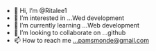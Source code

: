 - 👋 Hi, I’m @Ritalee1
- 👀 I’m interested in ...Wed development
- 🌱 I’m currently learning ...Web development
- 💞️ I’m looking to collaborate on ...github
- 📫 How to reach me ...pamsmonde@gmail.com

<!---
Ritalee1/Ritalee1 is a ✨ special ✨ repository because its `README.md` (this file) appears on your GitHub profile.
You can click the Preview link to take a look at your changes.
--->
